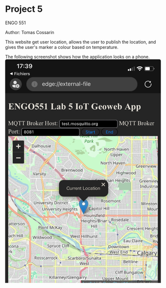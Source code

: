 # Project 5

ENGO 551

Author: Tomas Cossarin

This website get user location, allows the user to publish the location, and gives the user's marker a colour based on temperature.

The following screenshot shows how the application looks on a phone.
![Map Visualization](screenshot5.jpg)
